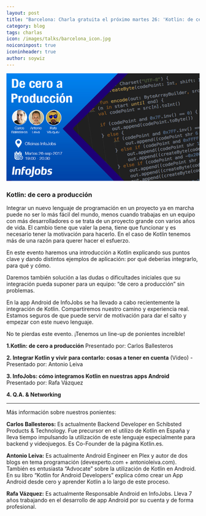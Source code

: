 ```yaml
---
layout: post
title: "Barcelona: Charla gratuita el próximo martes 26: 'Kotlin: de cero a producción' (Actualizado)"
category: blog
tags: charlas
icon: /images/talks/barcelona_icon.jpg
noiconinpost: true
iconinheader: true
author: soywiz
---
```


![](/images/talks/barcelona-infojobs-talk-2017-09-26.jpg)

### Kotlin: de cero a producción

Integrar un nuevo lenguaje de programación en un proyecto ya en marcha puede no
ser lo más fácil del mundo, menos cuando trabajas en un equipo con más
desarrolladores o se trata de un proyecto grande con varios años de vida. El cambio tiene que valer la pena, tiene que funcionar y es necesario tener la motivación para hacerlo. En el caso de Kotlin tenemos más de una razón para querer hacer el esfuerzo.

En este evento haremos una introducción a Kotlin explicando sus puntos clave y
dando distintos ejemplos de aplicación: por qué deberías integrarlo, para qué y cómo.

Daremos también solución a las dudas o dificultades iniciales que su integración
pueda suponer para un equipo: “de cero a producción” sin problemas.

En la app Android de InfoJobs se ha llevado a cabo recientemente la integración de Kotlin. Compartiremos nuestro camino y experiencia real. Estamos seguros de que puede servir de motivación para dar el salto y empezar con este nuevo lenguaje.

No te pierdas este evento. ¡Tenemos un line-up de ponientes increíble!

**1.Kotlin: de cero a producción**
Presentado por: Carlos Ballesteros

**2. Integrar Kotlin y vivir para contarlo: cosas a tener en cuenta**
(Video) - Presentado por: Antonio Leiva

**3. InfoJobs: cómo integramos Kotlin en nuestras apps Android**
Presentado por: Rafa Vázquez

**4. Q.A. &amp; Networking**

--------------------

Más información sobre nuestros ponientes:

**Carlos Ballesteros:**
Es actualmente Backend Developer en Schibsted Products &amp; Technology. Fue
precursor en el utilizo de Kotlin en España y lleva tiempo impulsando la utilización de este lenguaje especialmente para backend y videojuegos. Es Co-Founder de la página Kotlin.es.

**Antonio Leiva:**
Es actualmente Android Engineer en Plex y autor de dos blogs en tema programación
(devexperto.com + antonioleiva.com). También es entusiasta “Advocate” sobre la
utilización de Kotlin en Android. En su libro “Kotlin for Android Developers” explica cómo crear un App Android desde cero y aprender Kotlin a lo largo de este proceso.

**Rafa Vázquez:**
Es actualmente Responsable Android en InfoJobs. Lleva 7 años trabajando en el
desarrollo de app Android por su cuenta y de forma profesional.

